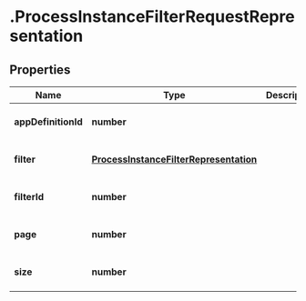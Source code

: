 # .ProcessInstanceFilterRequestRepresentation

## Properties
Name | Type | Description | Notes
------------ | ------------- | ------------- | -------------
**appDefinitionId** | **number** |  | [optional] [default to null]
**filter** | [**ProcessInstanceFilterRepresentation**](ProcessInstanceFilterRepresentation.md) |  | [optional] [default to null]
**filterId** | **number** |  | [optional] [default to null]
**page** | **number** |  | [optional] [default to null]
**size** | **number** |  | [optional] [default to null]


